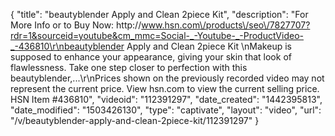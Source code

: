 {
    "title": "beautyblender Apply and Clean 2piece Kit",
    "description": "For More Info or to Buy Now: http:\/\/www.hsn.com\/products\/seo\/7827707?rdr=1&sourceid=youtube&cm_mmc=Social-_-Youtube-_-ProductVideo-_-436810\r\nbeautyblender Apply and Clean 2piece Kit \nMakeup is supposed to enhance your appearance, giving your skin that look of flawlessness. Take one step closer to perfection with this beautyblender,...\r\nPrices shown on the previously recorded video may not represent the current price.  View hsn.com to view the current selling price. HSN Item #436810",
    "videoid": "112391297",
    "date_created": "1442395813",
    "date_modified": "1503426130",
    "type": "captivate",
    "layout": "video",
    "url": "\/v\/beautyblender-apply-and-clean-2piece-kit\/112391297"
}